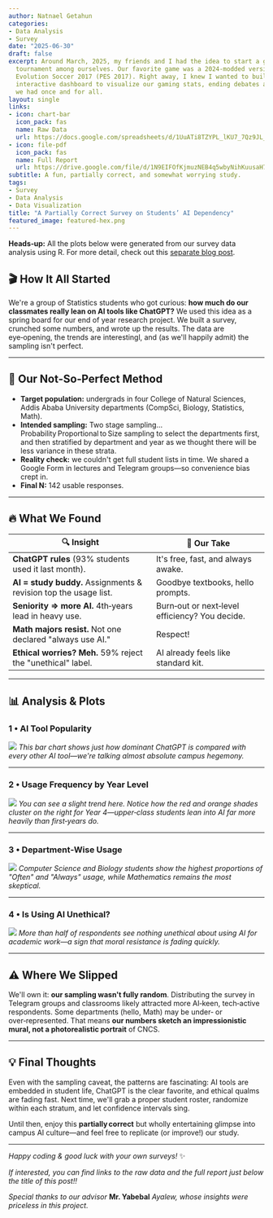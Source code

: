 ```yaml
---
author: Natnael Getahun
categories:
- Data Analysis
- Survey
date: "2025-06-30"
draft: false
excerpt: Around March, 2025, my friends and I had the idea to start a gaming 
  tournament among ourselves. Our favorite game was a 2024-modded version of Pro 
  Evolution Soccer 2017 (PES 2017). Right away, I knew I wanted to build an 
  interactive dashboard to visualize our gaming stats, ending debates and trash talks 
  we had once and for all.
layout: single
links:
- icon: chart-bar
  icon_pack: fas
  name: Raw Data
  url: https://docs.google.com/spreadsheets/d/1UuATi8TZYPL_lKU7_7Qz9JL_38hK2wbLB7RkPMFdqgo/edit?usp=sharing
- icon: file-pdf
  icon_pack: fas
  name: Full Report
  url: https://drive.google.com/file/d/1N9EIFOfKjmuzNEB4q5wbyNihKuusaH7s/view?usp=sharing
subtitle: A fun, partially correct, and somewhat worrying study.
tags:
- Survey
- Data Analysis
- Data Visualization
title: "A Partially Correct Survey on Students’ AI Dependency"
featured_image: featured-hex.png
---
```


**Heads‑up:** All the plots below were generated from our survey data analysis using R. For more detail, check out this [separate blog post](/blog/r_ai_survey).

## 🎬 How It All Started  

We're a group of Statistics students who got curious: **how much do our classmates really lean on AI tools like ChatGPT?** We used this idea as a spring board for our end of year research project.
We built a survey, crunched some numbers, and wrote up the results. The data are eye‑opening, the trends are interestingl, and (as we'll happily admit) the sampling isn't perfect.

---

## 🧪 Our Not‑So‑Perfect Method  

- **Target population:** undergrads in four College of Natural Sciences, Addis Ababa University departments (CompSci, Biology, Statistics, Math).  
- **Intended sampling:** Two stage sampling... Probability Proportional to Size sampling to select the departments first, and then stratified by department and year as we thought there will be less variance in these strata.  
- **Reality check:** we couldn't get full student lists in time. We shared a Google Form in lectures and Telegram groups—so convenience bias crept in.  
- **Final N:** 142 usable responses.

---

## 🔥 What We Found  

| 🔍 Insight | 💭 Our Take |
|-----------|------------|
| **ChatGPT rules** (93% students used it last month). | It's free, fast, and always awake. |
| **AI = study buddy.** Assignments & revision top the usage list. | Goodbye textbooks, hello prompts. |
| **Seniority ⇒ more AI.** 4th‑years lead in heavy use. | Burn‑out or next‑level efficiency? You decide. |
| **Math majors resist.** Not one declared "always use AI." | Respect! |
| **Ethical worries? Meh.** 59% reject the "unethical" label. | AI already feels like standard kit. |

---

## 📊 Analysis & Plots  

### 1 • AI Tool Popularity  

![](usage.PNG)
*This bar chart shows just how dominant ChatGPT is compared with every other AI tool—we're talking almost absolute campus hegemony.*

---

### 2 • Usage Frequency by Year Level  

![](frequency_year.PNG)
*You can see a slight trend here. Notice how the red and orange shades cluster on the right for Year 4—upper‑class students lean into AI far more heavily than first‑years do.*

---

### 3 • Department‑Wise Usage  

![](frequency_department.PNG)
*Computer Science and Biology students show the highest proportions of "Often" and "Always" usage, while Mathematics remains the most skeptical.*

---

### 4 • Is Using AI Unethical?  

![](ethics.PNG)
*More than half of respondents see nothing unethical about using AI for academic work—a sign that moral resistance is fading quickly.*

---

## ⚠️ Where We Slipped  

We'll own it: **our sampling wasn't fully random**. Distributing the survey in Telegram groups and classrooms likely attracted more AI‑keen, tech‑active respondents. Some departments (hello, Math) may be under‑ or over‑represented. That means **our numbers sketch an impressionistic mural, not a photorealistic portrait** of CNCS.

---

## 💡 Final Thoughts  

Even with the sampling caveat, the patterns are fascinating: AI tools are embedded in student life, ChatGPT is the clear favorite, and ethical qualms are fading fast. Next time, we'll grab a proper student roster, randomize within each stratum, and let confidence intervals sing.

Until then, enjoy this **partially correct** but wholly entertaining glimpse into campus AI culture—and feel free to replicate (or improve!) our study.

---

*Happy coding & good luck with your own surveys!* ✨

*If interested, you can find links to the raw data and the full report just below the title of this post!!*

*Special thanks to our advisor* **Mr. Yabebal** *Ayalew, whose insights were priceless in this project.*